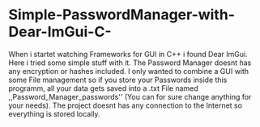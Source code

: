 # Simple-PasswordManager-with-Dear-ImGui-C-
When i startet watching Frameworks for GUI in C++ i found Dear ImGui. Here i tried some simple stuff with it. The Password Manager doesnt has any encryption or hashes included. I only wanted to combine a GUI with some File management so if you store your Passwords inside this programm, all your data gets saved into a .txt File named
,,Password_Manager_passwords'' (You can for sure change anything for your needs). The project doesnt has any connection to the Internet so everything is stored locally.

